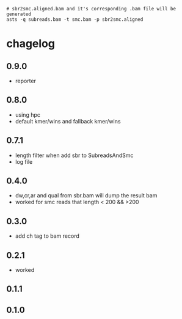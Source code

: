```
# sbr2smc.aligned.bam and it's corresponding .bam file will be generated
asts -q subreads.bam -t smc.bam -p sbr2smc.aligned
```

# chagelog

## 0.9.0

* reporter

## 0.8.0

* using hpc
* default kmer/wins and fallback kmer/wins


## 0.7.1

* length filter when add sbr to SubreadsAndSmc
* log file

## 0.4.0

* dw,cr,ar and qual from sbr.bam will dump the result bam
* worked for smc reads that length < 200 && >200

## 0.3.0

* add ch tag to bam record

## 0.2.1

* worked

## 0.1.1

## 0.1.0
